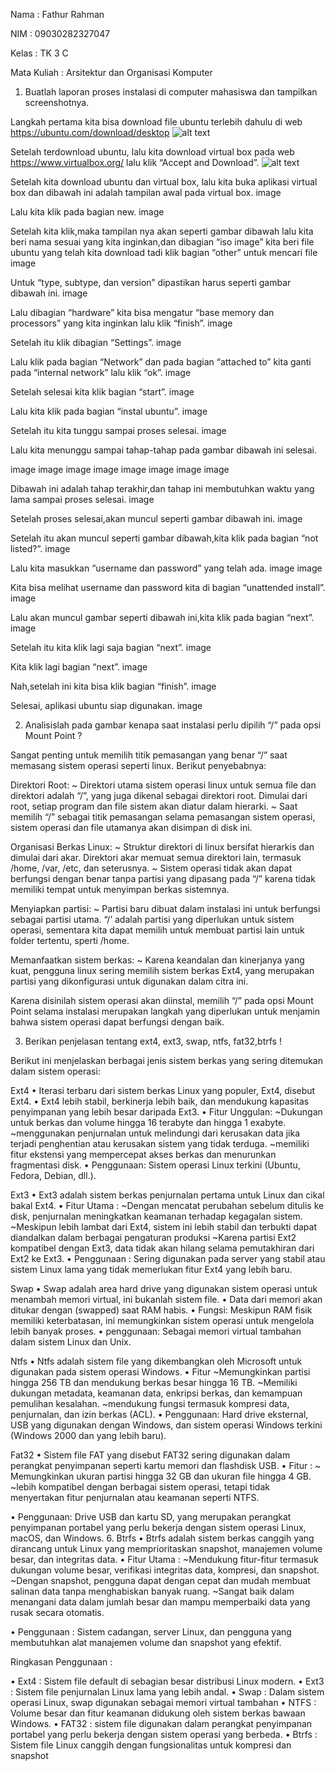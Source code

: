 Nama : Fathur Rahman

NIM : 09030282327047

Kelas : TK 3 C

Mata Kuliah : Arsitektur dan Organisasi Komputer

1. Buatlah laporan proses instalasi di computer mahasiswa dan tampilkan screenshotnya.

Langkah pertama kita bisa download file ubuntu terlebih dahulu di web
https://ubuntu.com/download/desktop
![alt text](https://private-user-images.githubusercontent.com/179918305/373122445-02fc5987-14c0-46d2-bcfe-5806f4e3c5a7.png?jwt=eyJhbGciOiJIUzI1NiIsInR5cCI6IkpXVCJ9.eyJpc3MiOiJnaXRodWIuY29tIiwiYXVkIjoicmF3LmdpdGh1YnVzZXJjb250ZW50LmNvbSIsImtleSI6ImtleTUiLCJleHAiOjE3MjgwMDM3MDYsIm5iZiI6MTcyODAwMzQwNiwicGF0aCI6Ii8xNzk5MTgzMDUvMzczMTIyNDQ1LTAyZmM1OTg3LTE0YzAtNDZkMi1iY2ZlLTU4MDZmNGUzYzVhNy5wbmc_WC1BbXotQWxnb3JpdGhtPUFXUzQtSE1BQy1TSEEyNTYmWC1BbXotQ3JlZGVudGlhbD1BS0lBVkNPRFlMU0E1M1BRSzRaQSUyRjIwMjQxMDA0JTJGdXMtZWFzdC0xJTJGczMlMkZhd3M0X3JlcXVlc3QmWC1BbXotRGF0ZT0yMDI0MTAwNFQwMDU2NDZaJlgtQW16LUV4cGlyZXM9MzAwJlgtQW16LVNpZ25hdHVyZT0yNmZkMWEyMTAxMDBhNTBjNjk5MDAwY2I2NGExZDg2NjExZmM5YWY2MzdjNjllNDY2NmYyOGZjYjJmZTI3MTQ5JlgtQW16LVNpZ25lZEhlYWRlcnM9aG9zdCJ9.AR1_7aqacxYjMFmCWcpaB6Oh5s85WuGyzn1mv3U-Ho0)

Setelah terdownload ubuntu, lalu kita download virtual box pada web https://www.virtualbox.org/ lalu klik “Accept and Download”.
![alt text](https://private-user-images.githubusercontent.com/179918305/373122445-02fc5987-14c0-46d2-bcfe-5806f4e3c5a7.png?jwt=eyJhbGciOiJIUzI1NiIsInR5cCI6IkpXVCJ9.eyJpc3MiOiJnaXRodWIuY29tIiwiYXVkIjoicmF3LmdpdGh1YnVzZXJjb250ZW50LmNvbSIsImtleSI6ImtleTUiLCJleHAiOjE3MjgwMDM3MDYsIm5iZiI6MTcyODAwMzQwNiwicGF0aCI6Ii8xNzk5MTgzMDUvMzczMTIyNDQ1LTAyZmM1OTg3LTE0YzAtNDZkMi1iY2ZlLTU4MDZmNGUzYzVhNy5wbmc_WC1BbXotQWxnb3JpdGhtPUFXUzQtSE1BQy1TSEEyNTYmWC1BbXotQ3JlZGVudGlhbD1BS0lBVkNPRFlMU0E1M1BRSzRaQSUyRjIwMjQxMDA0JTJGdXMtZWFzdC0xJTJGczMlMkZhd3M0X3JlcXVlc3QmWC1BbXotRGF0ZT0yMDI0MTAwNFQwMDU2NDZaJlgtQW16LUV4cGlyZXM9MzAwJlgtQW16LVNpZ25hdHVyZT0yNmZkMWEyMTAxMDBhNTBjNjk5MDAwY2I2NGExZDg2NjExZmM5YWY2MzdjNjllNDY2NmYyOGZjYjJmZTI3MTQ5JlgtQW16LVNpZ25lZEhlYWRlcnM9aG9zdCJ9.AR1_7aqacxYjMFmCWcpaB6Oh5s85WuGyzn1mv3U-Ho0)

Setelah kita download ubuntu dan virtual box, lalu kita buka aplikasi virtual box dan dibawah ini adalah tampilan awal pada virtual box.
image

Lalu kita klik pada bagian new.
image

Setelah kita klik,maka tampilan nya akan seperti gambar dibawah lalu kita beri nama sesuai yang kita inginkan,dan dibagian “iso image” kita beri file ubuntu yang telah kita download tadi klik bagian “other” untuk mencari file
image

Untuk “type, subtype, dan version” dipastikan harus seperti gambar dibawah ini.
image

Lalu dibagian “hardware” kita bisa mengatur “base memory dan processors” yang kita inginkan lalu klik “finish”.
image

Setelah itu klik dibagian “Settings”.
image

Lalu klik pada bagian “Network” dan pada bagian “attached to” kita ganti pada “internal network” lalu klik “ok”.
image

Setelah selesai kita klik bagian “start”.
image

Lalu kita klik pada bagian “instal ubuntu”.
image

Setelah itu kita tunggu sampai proses selesai.
image

Lalu kita menunggu sampai tahap-tahap pada gambar dibawah ini selesai.

image
image
image
image
image
image
image
image

Dibawah ini adalah tahap terakhir,dan tahap ini membutuhkan waktu yang lama sampai proses selesai.
image

Setelah proses selesai,akan muncul seperti gambar dibawah ini.
image

Setelah itu akan muncul seperti gambar dibawah,kita klik pada bagian “not listed?”.
image

Lalu kita masukkan “username dan password” yang telah ada.
image
image

Kita bisa melihat username dan password kita di bagian “unattended install”.
image

Lalu akan muncul gambar seperti dibawah ini,kita klik pada bagian “next”.
image

Setelah itu kita klik lagi saja bagian “next”.
image

Kita klik lagi bagian “next”.
image

Nah,setelah ini kita bisa klik bagian “finish”.
image

Selesai, aplikasi ubuntu siap digunakan.
image

2. Analisislah pada gambar kenapa saat instalasi perlu dipilih “/” pada opsi Mount Point ?

Sangat penting untuk memilih titik pemasangan yang benar “/” saat memasang sistem operasi seperti linux. Berikut penyebabnya:

Direktori Root:
~ Direktori utama sistem operasi linux untuk semua file dan direktori adalah “/”, yang juga dikenal sebagai direktori root. Dimulai dari root, setiap program dan file sistem akan diatur dalam hierarki.
~ Saat memilih “/” sebagai titik pemasangan selama pemasangan sistem operasi, sistem operasi dan file utamanya akan disimpan di disk ini.

Organisasi Berkas Linux:
~ Struktur direktori di linux bersifat hierarkis dan dimulai dari akar. Direktori akar memuat semua direktori lain, termasuk /home, /var, /etc, dan seterusnya.
~ Sistem operasi tidak akan dapat berfungsi dengan benar tanpa partisi yang dipasang pada “/” karena tidak memiliki tempat untuk menyimpan berkas sistemnya.

Menyiapkan partisi:
~ Partisi baru dibuat dalam instalasi ini untuk berfungsi sebagai partisi utama. “/’ adalah partisi yang diperlukan untuk sistem operasi, sementara kita dapat memilih untuk membuat partisi lain untuk folder tertentu, sperti /home.

Memanfaatkan sistem berkas:
~ Karena keandalan dan kinerjanya yang kuat, pengguna linux sering memilih sistem berkas Ext4, yang merupakan partisi yang dikonfigurasi untuk digunakan dalam citra ini.

Karena disinilah sistem operasi akan diinstal, memilih “/” pada opsi Mount Point selama instalasi merupakan langkah yang diperlukan untuk menjamin bahwa sistem operasi dapat berfungsi dengan baik.

3. Berikan penjelasan tentang ext4, ext3, swap, ntfs, fat32,btrfs !

Berikut ini menjelaskan berbagai jenis sistem berkas yang sering ditemukan dalam sistem operasi:

Ext4
• Iterasi terbaru dari sistem berkas Linux yang populer, Ext4, disebut Ext4.
• Ext4 lebih stabil, berkinerja lebih baik, dan mendukung kapasitas penyimpanan yang lebih besar daripada Ext3.
• Fitur Unggulan:
~Dukungan untuk berkas dan volume hingga 16 terabyte dan hingga 1 exabyte.
~menggunakan penjurnalan untuk melindungi dari kerusakan data jika terjadi penghentian atau kerusakan sistem yang tidak terduga.
~memiliki fitur ekstensi yang mempercepat akses berkas dan menurunkan fragmentasi disk.
• Penggunaan: Sistem operasi Linux terkini (Ubuntu, Fedora, Debian, dll.).

Ext3
• Ext3 adalah sistem berkas penjurnalan pertama untuk Linux dan cikal bakal Ext4.
• Fitur Utama :
~Dengan mencatat perubahan sebelum ditulis ke disk, penjurnalan meningkatkan keamanan terhadap kegagalan sistem.
~Meskipun lebih lambat dari Ext4, sistem ini lebih stabil dan terbukti dapat diandalkan dalam berbagai pengaturan produksi
~Karena partisi Ext2 kompatibel dengan Ext3, data tidak akan hilang selama pemutakhiran dari Ext2 ke Ext3.
• Penggunaan : Sering digunakan pada server yang stabil atau sistem Linux lama yang tidak memerlukan fitur Ext4 yang lebih baru.

Swap
• Swap adalah area hard drive yang digunakan sistem operasi untuk menambah memori virtual, ini bukanlah sistem file.
• Data dari memori akan ditukar dengan (swapped) saat RAM habis.
• Fungsi: Meskipun RAM fisik memiliki keterbatasan, ini memungkinkan sistem operasi untuk mengelola lebih banyak proses.
• penggunaan: Sebagai memori virtual tambahan dalam sistem Linux dan Unix.

Ntfs
• Ntfs adalah sistem file yang dikembangkan oleh Microsoft untuk digunakan pada sistem operasi Windows.
• Fitur
~Memungkinkan partisi hingga 256 TB dan mendukung berkas besar hingga 16 TB.
~Memiliki dukungan metadata, keamanan data, enkripsi berkas, dan kemampuan pemulihan kesalahan.
~mendukung fungsi termasuk kompresi data, penjurnalan, dan izin berkas (ACL).
• Penggunaan: Hard drive eksternal, USB yang digunakan dengan Windows, dan sistem operasi Windows terkini (Windows 2000 dan yang lebih baru).

Fat32
• Sistem file FAT yang disebut FAT32 sering digunakan dalam perangkat penyimpanan seperti kartu memori dan flashdisk USB.
• Fitur :
~ Memungkinkan ukuran partisi hingga 32 GB dan ukuran file hingga 4 GB.
~lebih kompatibel dengan berbagai sistem operasi, tetapi tidak menyertakan fitur penjurnalan atau keamanan seperti NTFS.

• Penggunaan: Drive USB dan kartu SD, yang merupakan perangkat penyimpanan portabel yang perlu bekerja dengan sistem operasi Linux, macOS, dan Windows.
6. Btrfs
• Btrfs adalah sistem berkas canggih yang dirancang untuk Linux yang memprioritaskan snapshot, manajemen volume besar, dan integritas data.
• Fitur Utama :
~Mendukung fitur-fitur termasuk dukungan volume besar, verifikasi integritas data, kompresi, dan snapshot.
~Dengan snapshot, pengguna dapat dengan cepat dan mudah membuat salinan data tanpa menghabiskan banyak ruang.
~Sangat baik dalam menangani data dalam jumlah besar dan mampu memperbaiki data yang rusak secara otomatis.

• Penggunaan : Sistem cadangan, server Linux, dan pengguna yang membutuhkan alat manajemen volume dan snapshot yang efektif.

Ringkasan Penggunaan :

• Ext4 : Sistem file default di sebagian besar distribusi Linux modern.
• Ext3 : Sistem file penjurnalan Linux lama yang lebih andal.
• Swap : Dalam sistem operasi Linux, swap digunakan sebagai memori virtual tambahan
• NTFS : Volume besar dan fitur keamanan didukung oleh sistem berkas bawaan Windows.
• FAT32 : sistem file digunakan dalam perangkat penyimpanan portabel yang perlu bekerja dengan sistem operasi yang berbeda.
• Btrfs : Sistem file Linux canggih dengan fungsionalitas untuk kompresi dan snapshot
